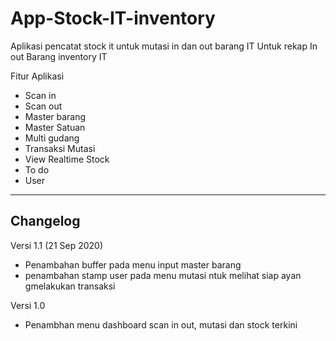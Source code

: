 
# App-Stock-IT-inventory
Aplikasi pencatat stock it untuk mutasi in dan out barang IT
Untuk rekap In out Barang inventory IT

Fitur Aplikasi
- Scan in
- Scan out
- Master barang
- Master Satuan
- Multi gudang
- Transaksi Mutasi
- View Realtime Stock
- To do
- User

-----------
Changelog
-----------
Versi 1.1 (21 Sep 2020)
- Penambahan buffer pada menu input master barang
- penambahan stamp user pada menu mutasi ntuk melihat siap ayan gmelakukan transaksi

Versi 1.0
- Penambhan menu dashboard scan in out, mutasi dan stock terkini
